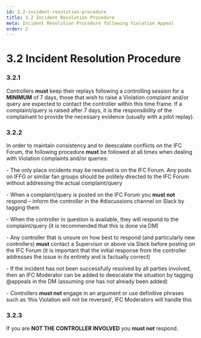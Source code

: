```yaml
---
id: 3.2-incident-resolution-procedure
title: 3.2 Incident Resolution Procedure
meta: Incident Resolution Procedure following Violation Appeal
order: 2
---
```


# 3.2  Incident Resolution Procedure

 

### 3.2.1    

Controllers **must** keep their replays following a controlling session for a **MINIMUM** of 7 days, those that wish to raise a Violation complaint and/or query are expected to contact the controller within this time frame. If a complaint/query is raised after 7 days, it is the responsibility of the complainant to provide the necessary evidence (usually with a pilot replay).



### 3.2.2    

In order to maintain consistency and to deescalate conflicts on the IFC Forum, the following procedure **must** be followed at all times when dealing with Violation complaints and/or queries:

 

\-    The only place incidents may be resolved is on the IFC Forum. Any posts on IFFG or similar fan groups should be politely directed to the IFC Forum without addressing the actual complaint/query

\-    When a complaint/query is posted on the IFC Forum you **must not** respond – inform the controller in the #discussions channel on Slack by tagging them

\-    When the controller in question is available, they will respond to the complaint/query (it is recommended that this is done via DM)

\-    Any controller that is unsure on how best to respond (and particularly new controllers) **must** contact a Supervisor or above via Slack before posting on the IFC Forum (it is important that the initial response from the controller addresses the issue in its entirety and is factually correct)

\-    If the incident has not been successfully resolved by all parties involved, then an IFC Moderator can be added to deescalate the situation by tagging @appeals in the DM (assuming one has not already been added)

\-    Controllers **must not** engage in an argument or use definitive phrases such as ‘this Violation will not be reversed’, IFC Moderators will handle this

 

### 3.2.3    

If you are **NOT THE CONTROLLER INVOLVED** you **must not** respond.

 